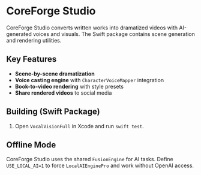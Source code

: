 # CoreForge Studio

CoreForge Studio converts written works into dramatized videos with AI-generated
voices and visuals. The Swift package contains scene generation and rendering
utilities.

## Key Features
- **Scene-by-scene dramatization**
 - **Voice casting engine** with `CharacterVoiceMapper` integration
- **Book-to-video rendering** with style presets
- **Share rendered videos** to social media

## Building (Swift Package)
1. Open `VocalVisionFull` in Xcode and run `swift test`.

## Offline Mode
CoreForge Studio uses the shared `FusionEngine` for AI tasks. Define
`USE_LOCAL_AI=1` to force `LocalAIEnginePro` and work without OpenAI access.
